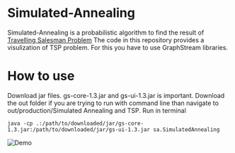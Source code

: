 # Simulated-Annealing
Simulated-Annealing is a probabilistic algorithm to find the result of [Travelling Salesman Problem](https://en.wikipedia.org/wiki/Travelling_salesman_problem)
The code in this repository provides a visulization of TSP problem. For this you have to use GraphStream libraries.

# How to use
Download jar files. gs-core-1.3.jar and gs-ui-1.3.jar is important.
Download the out folder if you are trying to run with command line than navigate to out/production/Simulated Annealing and TSP. 
Run in terminal

```
java -cp .:/path/to/downloaded/jar/gs-core-1.3.jar:/path/to/downloaded/jar/gs-ui-1.3.jar sa.SimulatedAnnealing
```

![Demo](https://drive.google.com/open?id=0B7Q8ZFPa4G39U1F1OFplcmoybkE)
